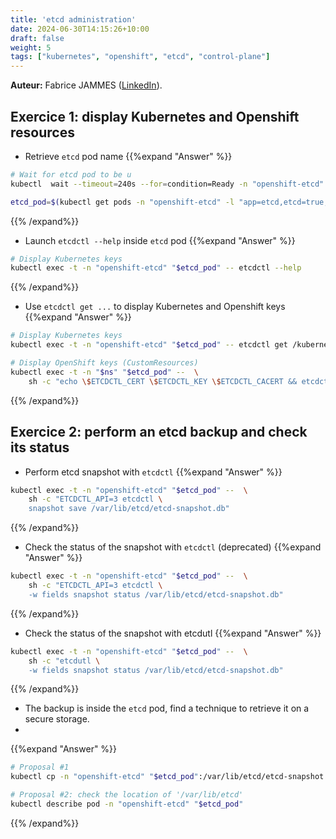 ```yaml
---
title: 'etcd administration'
date: 2024-06-30T14:15:26+10:00
draft: false
weight: 5
tags: ["kubernetes", "openshift", "etcd", "control-plane"]
---
```


**Auteur:** Fabrice JAMMES ([LinkedIn](https://www.linkedin.com/in/fabrice-jammes-5b29b042/)).

## Exercice 1: display Kubernetes and Openshift resources

- Retrieve `etcd` pod name
{{%expand "Answer" %}}
```bash
# Wait for etcd pod to be u
kubectl  wait --timeout=240s --for=condition=Ready -n "openshift-etcd" pods -l "app=etcd,etcd=true,k8s-app=etcd"

etcd_pod=$(kubectl get pods -n "openshift-etcd" -l "app=etcd,etcd=true,k8s-app=etcd" -o jsonpath='{.items[0].metadata.name}')
```
{{% /expand%}}

- Launch `etcdctl --help` inside `etcd` pod
{{%expand "Answer" %}}
```bash
# Display Kubernetes keys
kubectl exec -t -n "openshift-etcd" "$etcd_pod" -- etcdctl --help
```
{{% /expand%}}

- Use `etcdctl get ...`  to display Kubernetes and Openshift keys
{{%expand "Answer" %}}
```bash
# Display Kubernetes keys
kubectl exec -t -n "openshift-etcd" "$etcd_pod" -- etcdctl get /kubernetes.io --keys-only --prefix

# Display OpenShift keys (CustomResources)
kubectl exec -t -n "$ns" "$etcd_pod" --  \
    sh -c "echo \$ETCDCTL_CERT \$ETCDCTL_KEY \$ETCDCTL_CACERT && etcdctl get /openshift.io --keys-only --prefix"
```
{{% /expand%}}


## Exercice 2: perform an etcd backup and check its status

- Perform etcd snapshot with `etcdctl`
{{%expand "Answer" %}}
```bash
kubectl exec -t -n "openshift-etcd" "$etcd_pod" --  \
    sh -c "ETCDCTL_API=3 etcdctl \
    snapshot save /var/lib/etcd/etcd-snapshot.db"
```
{{% /expand%}}

- Check the status of the snapshot with `etcdctl` (deprecated)
{{%expand "Answer" %}}
```bash
kubectl exec -t -n "openshift-etcd" "$etcd_pod" --  \
    sh -c "ETCDCTL_API=3 etcdctl \
    -w fields snapshot status /var/lib/etcd/etcd-snapshot.db"
```
{{% /expand%}}

- Check the status of the snapshot with etcdutl
{{%expand "Answer" %}}
```bash
kubectl exec -t -n "openshift-etcd" "$etcd_pod" --  \
    sh -c "etcdutl \
    -w fields snapshot status /var/lib/etcd/etcd-snapshot.db"
```
{{% /expand%}}

- The backup is inside the `etcd` pod, find a technique to retrieve it on a secure storage.
-
{{%expand "Answer" %}}
```bash
# Proposal #1
kubectl cp -n "openshift-etcd" "$etcd_pod":/var/lib/etcd/etcd-snapshot.db  ./etcd-snapshot.db

# Proposal #2: check the location of '/var/lib/etcd'
kubectl describe pod -n "openshift-etcd" "$etcd_pod"
```
{{% /expand%}}